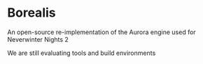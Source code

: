 Borealis
========

An open-source re-implementation of the Aurora engine used for Neverwinter Nights 2

We are still evaluating tools and build environments
